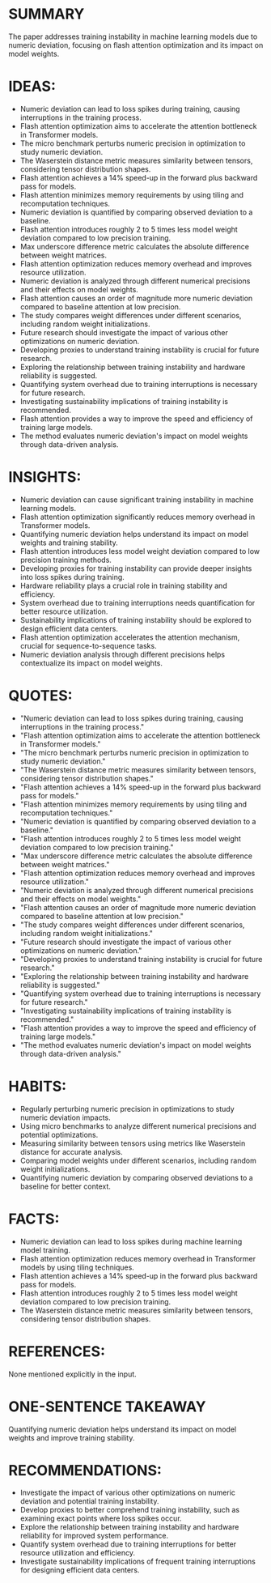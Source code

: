 # SUMMARY
The paper addresses training instability in machine learning models due to numeric deviation, focusing on flash attention optimization and its impact on model weights.

# IDEAS:
- Numeric deviation can lead to loss spikes during training, causing interruptions in the training process.
- Flash attention optimization aims to accelerate the attention bottleneck in Transformer models.
- The micro benchmark perturbs numeric precision in optimization to study numeric deviation.
- The Waserstein distance metric measures similarity between tensors, considering tensor distribution shapes.
- Flash attention achieves a 14% speed-up in the forward plus backward pass for models.
- Flash attention minimizes memory requirements by using tiling and recomputation techniques.
- Numeric deviation is quantified by comparing observed deviation to a baseline.
- Flash attention introduces roughly 2 to 5 times less model weight deviation compared to low precision training.
- Max underscore difference metric calculates the absolute difference between weight matrices.
- Flash attention optimization reduces memory overhead and improves resource utilization.
- Numeric deviation is analyzed through different numerical precisions and their effects on model weights.
- Flash attention causes an order of magnitude more numeric deviation compared to baseline attention at low precision.
- The study compares weight differences under different scenarios, including random weight initializations.
- Future research should investigate the impact of various other optimizations on numeric deviation.
- Developing proxies to understand training instability is crucial for future research.
- Exploring the relationship between training instability and hardware reliability is suggested.
- Quantifying system overhead due to training interruptions is necessary for future research.
- Investigating sustainability implications of training instability is recommended.
- Flash attention provides a way to improve the speed and efficiency of training large models.
- The method evaluates numeric deviation's impact on model weights through data-driven analysis.

# INSIGHTS:
- Numeric deviation can cause significant training instability in machine learning models.
- Flash attention optimization significantly reduces memory overhead in Transformer models.
- Quantifying numeric deviation helps understand its impact on model weights and training stability.
- Flash attention introduces less model weight deviation compared to low precision training methods.
- Developing proxies for training instability can provide deeper insights into loss spikes during training.
- Hardware reliability plays a crucial role in training stability and efficiency.
- System overhead due to training interruptions needs quantification for better resource utilization.
- Sustainability implications of training instability should be explored to design efficient data centers.
- Flash attention optimization accelerates the attention mechanism, crucial for sequence-to-sequence tasks.
- Numeric deviation analysis through different precisions helps contextualize its impact on model weights.

# QUOTES:
- "Numeric deviation can lead to loss spikes during training, causing interruptions in the training process."
- "Flash attention optimization aims to accelerate the attention bottleneck in Transformer models."
- "The micro benchmark perturbs numeric precision in optimization to study numeric deviation."
- "The Waserstein distance metric measures similarity between tensors, considering tensor distribution shapes."
- "Flash attention achieves a 14% speed-up in the forward plus backward pass for models."
- "Flash attention minimizes memory requirements by using tiling and recomputation techniques."
- "Numeric deviation is quantified by comparing observed deviation to a baseline."
- "Flash attention introduces roughly 2 to 5 times less model weight deviation compared to low precision training."
- "Max underscore difference metric calculates the absolute difference between weight matrices."
- "Flash attention optimization reduces memory overhead and improves resource utilization."
- "Numeric deviation is analyzed through different numerical precisions and their effects on model weights."
- "Flash attention causes an order of magnitude more numeric deviation compared to baseline attention at low precision."
- "The study compares weight differences under different scenarios, including random weight initializations."
- "Future research should investigate the impact of various other optimizations on numeric deviation."
- "Developing proxies to understand training instability is crucial for future research."
- "Exploring the relationship between training instability and hardware reliability is suggested."
- "Quantifying system overhead due to training interruptions is necessary for future research."
- "Investigating sustainability implications of training instability is recommended."
- "Flash attention provides a way to improve the speed and efficiency of training large models."
- "The method evaluates numeric deviation's impact on model weights through data-driven analysis."

# HABITS:
- Regularly perturbing numeric precision in optimizations to study numeric deviation impacts.
- Using micro benchmarks to analyze different numerical precisions and potential optimizations.
- Measuring similarity between tensors using metrics like Waserstein distance for accurate analysis.
- Comparing model weights under different scenarios, including random weight initializations.
- Quantifying numeric deviation by comparing observed deviations to a baseline for better context.

# FACTS:
- Numeric deviation can lead to loss spikes during machine learning model training.
- Flash attention optimization reduces memory overhead in Transformer models by using tiling techniques.
- Flash attention achieves a 14% speed-up in the forward plus backward pass for models.
- Flash attention introduces roughly 2 to 5 times less model weight deviation compared to low precision training.
- The Waserstein distance metric measures similarity between tensors, considering tensor distribution shapes.

# REFERENCES:
None mentioned explicitly in the input.

# ONE-SENTENCE TAKEAWAY
Quantifying numeric deviation helps understand its impact on model weights and improve training stability.

# RECOMMENDATIONS:
- Investigate the impact of various other optimizations on numeric deviation and potential training instability.
- Develop proxies to better comprehend training instability, such as examining exact points where loss spikes occur.
- Explore the relationship between training instability and hardware reliability for improved system performance.
- Quantify system overhead due to training interruptions for better resource utilization and efficiency.
- Investigate sustainability implications of frequent training interruptions for designing efficient data centers.